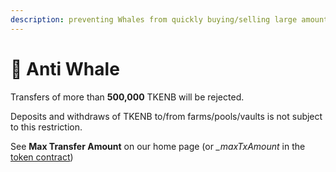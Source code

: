 ```yaml
---
description: preventing Whales from quickly buying/selling large amounts (pump & dump)
---
```


# 🐋 Anti Whale

Transfers of more than **500,000** TKENB will be rejected. 

Deposits and withdraws of TKENB to/from farms/pools/vaults is not subject to this restriction.

See **Max Transfer Amount** on our home page \(or _\_maxTxAmount_ in the [token contract](../tokenomics/contracts.md)\)

